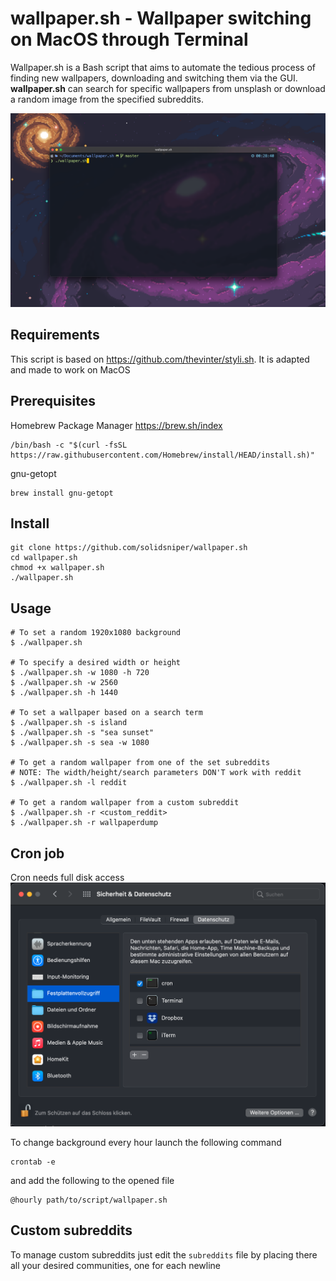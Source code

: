 # wallpaper.sh - Wallpaper switching on MacOS through Terminal

Wallpaper.sh is a Bash script that aims to automate the tedious process of finding new wallpapers, downloading and switching them via the GUI. **wallpaper.sh** can search for specific wallpapers from unsplash or download
a random image from the specified subreddits.

![Preview](preview.png)

## Requirements
This script is based on https://github.com/thevinter/styli.sh. It is adapted and made to work on MacOS

## Prerequisites
Homebrew Package Manager
https://brew.sh/index
```
/bin/bash -c "$(curl -fsSL https://raw.githubusercontent.com/Homebrew/install/HEAD/install.sh)"
```

gnu-getopt
```
brew install gnu-getopt
```


## Install
```
git clone https://github.com/solidsniper/wallpaper.sh
cd wallpaper.sh
chmod +x wallpaper.sh
./wallpaper.sh
```

## Usage
```
# To set a random 1920x1080 background
$ ./wallpaper.sh

# To specify a desired width or height
$ ./wallpaper.sh -w 1080 -h 720
$ ./wallpaper.sh -w 2560
$ ./wallpaper.sh -h 1440

# To set a wallpaper based on a search term
$ ./wallpaper.sh -s island
$ ./wallpaper.sh -s "sea sunset"
$ ./wallpaper.sh -s sea -w 1080

# To get a random wallpaper from one of the set subreddits
# NOTE: The width/height/search parameters DON'T work with reddit
$ ./wallpaper.sh -l reddit

# To get a random wallpaper from a custom subreddit
$ ./wallpaper.sh -r <custom_reddit>
$ ./wallpaper.sh -r wallpaperdump
```

## Cron job

Cron needs full disk access
![Grant disk Access](disk.png)

To change background every hour launch the following command
```
crontab -e
```
and add the following to the opened file
```
@hourly path/to/script/wallpaper.sh
```

## Custom subreddits
To manage custom subreddits just edit the ```subreddits``` file by placing there all your desired communities, one for each newline

